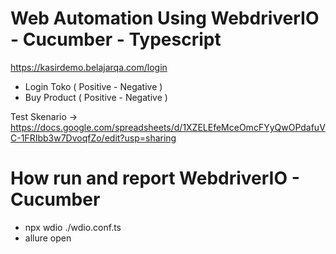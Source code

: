# Web Automation Using WebdriverIO - Cucumber - Typescript
https://kasirdemo.belajarqa.com/login

- Login Toko ( Positive - Negative )
- Buy Product ( Positive - Negative )

Test Skenario -> https://docs.google.com/spreadsheets/d/1XZELEfeMceOmcFYyQwOPdafuVC-1FRIbb3w7DvoqfZo/edit?usp=sharing

# How run and report WebdriverIO - Cucumber 
- npx wdio ./wdio.conf.ts
- allure open

